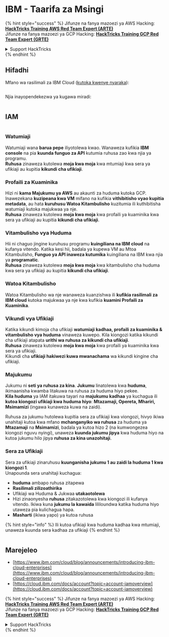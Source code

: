 # IBM - Taarifa za Msingi

{% hint style="success" %}
Jifunze na fanya mazoezi ya AWS Hacking:<img src="../../.gitbook/assets/image (1).png" alt="" data-size="line">[**HackTricks Training AWS Red Team Expert (ARTE)**](https://training.hacktricks.xyz/courses/arte)<img src="../../.gitbook/assets/image (1).png" alt="" data-size="line">\
Jifunze na fanya mazoezi ya GCP Hacking: <img src="../../.gitbook/assets/image (2).png" alt="" data-size="line">[**HackTricks Training GCP Red Team Expert (GRTE)**<img src="../../.gitbook/assets/image (2).png" alt="" data-size="line">](https://training.hacktricks.xyz/courses/grte)

<details>

<summary>Support HackTricks</summary>

* Angalia [**mpango wa usajili**](https://github.com/sponsors/carlospolop)!
* **Jiunge na** 💬 [**kikundi cha Discord**](https://discord.gg/hRep4RUj7f) au [**kikundi cha telegram**](https://t.me/peass) au **tufuatilie** kwenye **Twitter** 🐦 [**@hacktricks\_live**](https://twitter.com/hacktricks\_live)**.**
* **Shiriki mbinu za hacking kwa kuwasilisha PRs kwa** [**HackTricks**](https://github.com/carlospolop/hacktricks) na [**HackTricks Cloud**](https://github.com/carlospolop/hacktricks-cloud) repos za github.

</details>
{% endhint %}

## Hifadhi

Mfano wa rasilimali za IBM Cloud ([kutoka kwenye nyaraka](https://www.ibm.com/blog/announcement/introducing-ibm-cloud-enterprises/)):

<figure><img src="../../.gitbook/assets/image (225).png" alt=""><figcaption></figcaption></figure>

Njia inayopendekezwa ya kugawa miradi:

<figure><img src="../../.gitbook/assets/image (239).png" alt=""><figcaption></figcaption></figure>

## IAM

<figure><img src="../../.gitbook/assets/image (266).png" alt=""><figcaption></figcaption></figure>

### Watumiaji

Watumiaji wana **barua pepe** iliyotolewa kwao. Wanaweza kufikia **IBM console** na pia **kuunda funguo za API** kutumia ruhusa zao kwa njia ya programu.\
**Ruhusa** zinaweza kutolewa **moja kwa moja** kwa mtumiaji kwa sera ya ufikiaji au kupitia **kikundi cha ufikiaji**.

### Profaili za Kuaminika

Hizi ni **kama Majukumu ya AWS** au akaunti za huduma kutoka GCP. Inawezekana **kuzipeana kwa VM** mifano na kufikia **vithibitisho vyao kupitia metadata**, au hata **kuruhusu Watoa Kitambulisho** kuzitumia ili kuthibitisha watumiaji kutoka majukwaa ya nje.\
**Ruhusa** zinaweza kutolewa **moja kwa moja** kwa profaili ya kuaminika kwa sera ya ufikiaji au kupitia **kikundi cha ufikiaji**.

### Vitambulisho vya Huduma

Hii ni chaguo jingine kuruhusu programu **kuingiliana na IBM cloud** na kufanya vitendo. Katika kesi hii, badala ya kupewa VM au Mtoa Kitambulisho, **Funguo ya API inaweza kutumika** kuingiliana na IBM kwa njia ya **programatic**.\
**Ruhusa** zinaweza kutolewa **moja kwa moja** kwa kitambulisho cha huduma kwa sera ya ufikiaji au kupitia **kikundi cha ufikiaji**.

### Watoa Kitambulisho

Watoa Kitambulisho wa nje wanaweza kuanzishwa ili **kufikia rasilimali za IBM cloud** kutoka majukwaa ya nje kwa kufikia **kuamini Profaili za Kuaminika**.

### Vikundi vya Ufikiaji

Katika kikundi kimoja cha ufikiaji **watumiaji kadhaa, profaili za kuaminika & vitambulisho vya huduma** vinaweza kuwepo. Kila kiongozi katika kikundi cha ufikiaji atapata **urithi wa ruhusa za kikundi cha ufikiaji**.\
**Ruhusa** zinaweza kutolewa **moja kwa moja** kwa profaili ya kuaminika kwa sera ya ufikiaji.\
Kikundi cha **ufikiaji hakiwezi kuwa mwanachama** wa kikundi kingine cha ufikiaji.

### Majukumu

Jukumu ni **seti ya ruhusa za kina**. **Jukumu** linatolewa kwa **huduma**, ikimaanisha kwamba litakuwa na ruhusa za huduma hiyo pekee.\
**Kila huduma** ya IAM itakuwa tayari na **majukumu kadhaa** ya kuchagua ili **kutoa kiongozi ufikiaji kwa huduma hiyo**: **Mtazamaji, Opereta, Mhariri, Msimamizi** (ingawa kunaweza kuwa na zaidi).

Ruhusa za jukumu hutolewa kupitia sera za ufikiaji kwa viongozi, hivyo ikiwa unahitaji kutoa kwa mfano **mchanganyiko wa ruhusa** za huduma ya **Mtazamaji** na **Msimamizi**, badala ya kutoa hizo 2 (na kumwongezea kiongozi nguvu nyingi), unaweza **kuunda jukumu jipya** kwa huduma hiyo na kutoa jukumu hilo jipya **ruhusa za kina unazohitaji**.

### Sera za Ufikiaji

Sera za ufikiaji zinaruhusu **kuunganisha jukumu 1 au zaidi la huduma 1 kwa kiongozi 1**.\
Unapounda sera unahitaji kuchagua:

* **huduma** ambapo ruhusa zitapewa
* **Rasilimali zilizoathirika**
* Ufikiaji wa Huduma & Jukwaa **utakaotolewa**
* Hizi zinaonyesha **ruhusa** zitakazotolewa kwa kiongozi ili kufanya vitendo. Ikiwa kuna **jukumu la kawaida** lililoundwa katika huduma hiyo utaweza pia kulichagua hapa.
* **Masharti** (ikiwa yapo) ya kutoa ruhusa

{% hint style="info" %}
Ili kutoa ufikiaji kwa huduma kadhaa kwa mtumiaji, unaweza kuunda sera kadhaa za ufikiaji
{% endhint %}

<figure><img src="../../.gitbook/assets/image (248).png" alt=""><figcaption></figcaption></figure>

## Marejeleo

* [https://www.ibm.com/cloud/blog/announcements/introducing-ibm-cloud-enterprises](https://www.ibm.com/cloud/blog/announcements/introducing-ibm-cloud-enterprises)
* [https://cloud.ibm.com/docs/account?topic=account-iamoverview](https://cloud.ibm.com/docs/account?topic=account-iamoverview)

{% hint style="success" %}
Jifunze na fanya mazoezi ya AWS Hacking:<img src="../../.gitbook/assets/image (1).png" alt="" data-size="line">[**HackTricks Training AWS Red Team Expert (ARTE)**](https://training.hacktricks.xyz/courses/arte)<img src="../../.gitbook/assets/image (1).png" alt="" data-size="line">\
Jifunze na fanya mazoezi ya GCP Hacking: <img src="../../.gitbook/assets/image (2).png" alt="" data-size="line">[**HackTricks Training GCP Red Team Expert (GRTE)**<img src="../../.gitbook/assets/image (2).png" alt="" data-size="line">](https://training.hacktricks.xyz/courses/grte)

<details>

<summary>Support HackTricks</summary>

* Angalia [**mpango wa usajili**](https://github.com/sponsors/carlospolop)!
* **Jiunge na** 💬 [**kikundi cha Discord**](https://discord.gg/hRep4RUj7f) au [**kikundi cha telegram**](https://t.me/peass) au **tufuatilie** kwenye **Twitter** 🐦 [**@hacktricks\_live**](https://twitter.com/hacktricks\_live)**.**
* **Shiriki mbinu za hacking kwa kuwasilisha PRs kwa** [**HackTricks**](https://github.com/carlospolop/hacktricks) na [**HackTricks Cloud**](https://github.com/carlospolop/hacktricks-cloud) repos za github.

</details>
{% endhint %}
